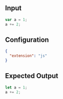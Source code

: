
## Input
```javascript input
var a = 1;
a += 2;
```

## Configuration
```json configuration
{
  "extension": "js"
}
```

## Expected Output
```javascript expected output
let a = 1;
a += 2;
```
